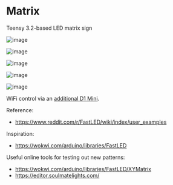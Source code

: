 # Matrix
Teensy 3.2-based LED matrix sign

![image](https://user-images.githubusercontent.com/1058493/205346087-ccd63625-8efa-4e3e-bb0c-18db915ec596.png)

![image](https://user-images.githubusercontent.com/1058493/205345946-09c51927-3937-4bb8-a48f-28f4958f053e.png)

![image](https://user-images.githubusercontent.com/1058493/205346235-882ea2ac-6799-47c0-a02d-baf6b99df9e0.png)

![image](https://user-images.githubusercontent.com/1058493/205346378-04ebad17-d5c5-4213-8cda-22edbfd23717.png)

![image](https://user-images.githubusercontent.com/1058493/205346557-eb6f875f-759b-44d1-99c7-d255edf26500.png)

WiFi control via an [additional D1 Mini](https://github.com/matburnham/MatrixWiFiSerial).

Reference:
* https://www.reddit.com/r/FastLED/wiki/index/user_examples

Inspiration:
* https://wokwi.com/arduino/libraries/FastLED

Useful online tools for testing out new patterns:
* https://wokwi.com/arduino/libraries/FastLED/XYMatrix
* https://editor.soulmatelights.com/
